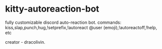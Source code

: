 # kitty-autoreaction-bot
fully customizable discord auto-reaction bot.
commands: kiss,slap,punch,hug,!setprefix,!autoreact @user (emoji),!autoreactoff,!help, etc

creator - dracolivin.
